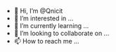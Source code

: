 - 👋 Hi, I’m @Qnicit
- 👀 I’m interested in ...
- 🌱 I’m currently learning ...
- 💞️ I’m looking to collaborate on ...
- 📫 How to reach me ...

<!---
Qnicit/Qnicit is a ✨ special ✨ repository because its `README.md` (this file) appears on your GitHub profile.
You can click the Preview link to take a look at your changes.
--->
